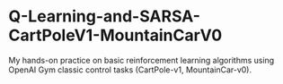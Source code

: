 # Q-Learning-and-SARSA-CartPoleV1-MountainCarV0

My hands-on practice on basic reinforcement learning algorithms using OpenAI Gym classic control tasks (CartPole-v1, MountainCar-v0).
